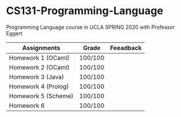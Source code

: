 # CS131-Programming-Language
Programming Language course in UCLA SPRING 2020 with Professor Eggert

| Assignments         | Grade     | Feeadback          |
| ------------------- | --------- | ------------------ |
| Homework 1 (OCaml)  | 100/100  |              |
| Homework 2 (OCaml)  | 100/100 |              |
| Homework 3 (Java)   | 100/100    |                 |
| Homework 4 (Prolog) | 100/100  | |
| Homework 5 (Scheme) | 100/100    |                |
| Homework 6          | 100/100   |                    |

